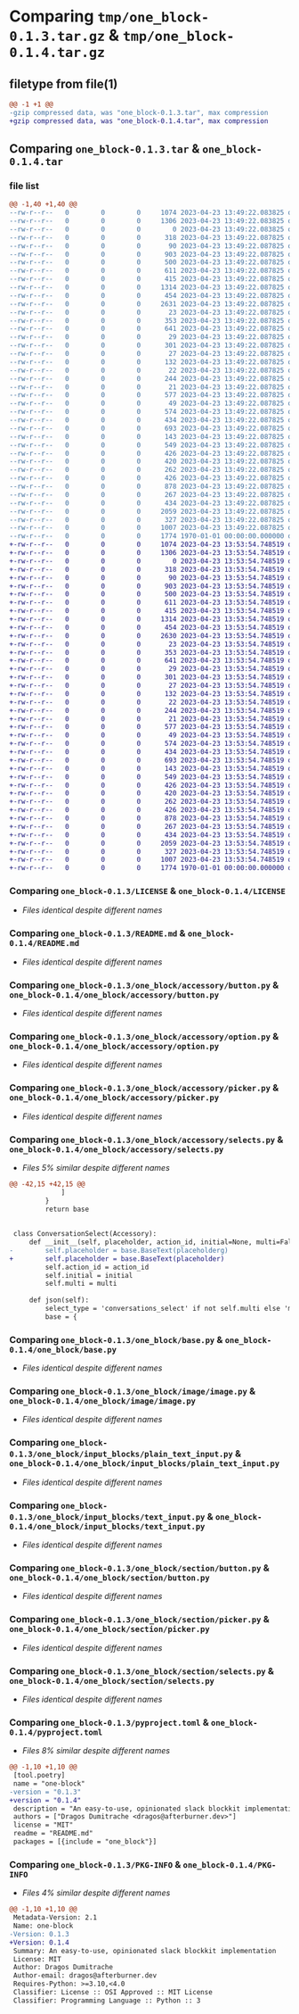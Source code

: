 # Comparing `tmp/one_block-0.1.3.tar.gz` & `tmp/one_block-0.1.4.tar.gz`

## filetype from file(1)

```diff
@@ -1 +1 @@
-gzip compressed data, was "one_block-0.1.3.tar", max compression
+gzip compressed data, was "one_block-0.1.4.tar", max compression
```

## Comparing `one_block-0.1.3.tar` & `one_block-0.1.4.tar`

### file list

```diff
@@ -1,40 +1,40 @@
--rw-r--r--   0        0        0     1074 2023-04-23 13:49:22.083825 one_block-0.1.3/LICENSE
--rw-r--r--   0        0        0     1306 2023-04-23 13:49:22.083825 one_block-0.1.3/README.md
--rw-r--r--   0        0        0        0 2023-04-23 13:49:22.083825 one_block-0.1.3/one_block/__init__.py
--rw-r--r--   0        0        0      318 2023-04-23 13:49:22.087825 one_block-0.1.3/one_block/accessory/__init__.py
--rw-r--r--   0        0        0       90 2023-04-23 13:49:22.087825 one_block-0.1.3/one_block/accessory/accessory.py
--rw-r--r--   0        0        0      903 2023-04-23 13:49:22.087825 one_block-0.1.3/one_block/accessory/button.py
--rw-r--r--   0        0        0      500 2023-04-23 13:49:22.087825 one_block-0.1.3/one_block/accessory/checkbox.py
--rw-r--r--   0        0        0      611 2023-04-23 13:49:22.087825 one_block-0.1.3/one_block/accessory/option.py
--rw-r--r--   0        0        0      415 2023-04-23 13:49:22.087825 one_block-0.1.3/one_block/accessory/overflow.py
--rw-r--r--   0        0        0     1314 2023-04-23 13:49:22.087825 one_block-0.1.3/one_block/accessory/picker.py
--rw-r--r--   0        0        0      454 2023-04-23 13:49:22.087825 one_block-0.1.3/one_block/accessory/radio.py
--rw-r--r--   0        0        0     2631 2023-04-23 13:49:22.087825 one_block-0.1.3/one_block/accessory/selects.py
--rw-r--r--   0        0        0       23 2023-04-23 13:49:22.087825 one_block-0.1.3/one_block/actions/__init__.py
--rw-r--r--   0        0        0      353 2023-04-23 13:49:22.087825 one_block-0.1.3/one_block/actions/actions.py
--rw-r--r--   0        0        0      641 2023-04-23 13:49:22.087825 one_block-0.1.3/one_block/base.py
--rw-r--r--   0        0        0       29 2023-04-23 13:49:22.087825 one_block-0.1.3/one_block/context/__init__.py
--rw-r--r--   0        0        0      301 2023-04-23 13:49:22.087825 one_block-0.1.3/one_block/context/context.py
--rw-r--r--   0        0        0       27 2023-04-23 13:49:22.087825 one_block-0.1.3/one_block/divider/__init__.py
--rw-r--r--   0        0        0      132 2023-04-23 13:49:22.087825 one_block-0.1.3/one_block/divider/plain.py
--rw-r--r--   0        0        0       22 2023-04-23 13:49:22.087825 one_block-0.1.3/one_block/header/__init__.py
--rw-r--r--   0        0        0      244 2023-04-23 13:49:22.087825 one_block-0.1.3/one_block/header/header.py
--rw-r--r--   0        0        0       21 2023-04-23 13:49:22.087825 one_block-0.1.3/one_block/image/__init__.py
--rw-r--r--   0        0        0      577 2023-04-23 13:49:22.087825 one_block-0.1.3/one_block/image/image.py
--rw-r--r--   0        0        0       49 2023-04-23 13:49:22.087825 one_block-0.1.3/one_block/input_blocks/__init__.py
--rw-r--r--   0        0        0      574 2023-04-23 13:49:22.087825 one_block-0.1.3/one_block/input_blocks/plain_text_input.py
--rw-r--r--   0        0        0      434 2023-04-23 13:49:22.087825 one_block-0.1.3/one_block/input_blocks/selects.py
--rw-r--r--   0        0        0      693 2023-04-23 13:49:22.087825 one_block-0.1.3/one_block/input_blocks/text_input.py
--rw-r--r--   0        0        0      143 2023-04-23 13:49:22.087825 one_block-0.1.3/one_block/section/__init__.py
--rw-r--r--   0        0        0      549 2023-04-23 13:49:22.087825 one_block-0.1.3/one_block/section/button.py
--rw-r--r--   0        0        0      426 2023-04-23 13:49:22.087825 one_block-0.1.3/one_block/section/checkbox.py
--rw-r--r--   0        0        0      420 2023-04-23 13:49:22.087825 one_block-0.1.3/one_block/section/image.py
--rw-r--r--   0        0        0      262 2023-04-23 13:49:22.087825 one_block-0.1.3/one_block/section/markdown.py
--rw-r--r--   0        0        0      426 2023-04-23 13:49:22.087825 one_block-0.1.3/one_block/section/overflow.py
--rw-r--r--   0        0        0      878 2023-04-23 13:49:22.087825 one_block-0.1.3/one_block/section/picker.py
--rw-r--r--   0        0        0      267 2023-04-23 13:49:22.087825 one_block-0.1.3/one_block/section/plain_text.py
--rw-r--r--   0        0        0      434 2023-04-23 13:49:22.087825 one_block-0.1.3/one_block/section/radio_buttons.py
--rw-r--r--   0        0        0     2059 2023-04-23 13:49:22.087825 one_block-0.1.3/one_block/section/selects.py
--rw-r--r--   0        0        0      327 2023-04-23 13:49:22.087825 one_block-0.1.3/one_block/section/text_fields.py
--rw-r--r--   0        0        0     1007 2023-04-23 13:49:22.087825 one_block-0.1.3/pyproject.toml
--rw-r--r--   0        0        0     1774 1970-01-01 00:00:00.000000 one_block-0.1.3/PKG-INFO
+-rw-r--r--   0        0        0     1074 2023-04-23 13:53:54.748519 one_block-0.1.4/LICENSE
+-rw-r--r--   0        0        0     1306 2023-04-23 13:53:54.748519 one_block-0.1.4/README.md
+-rw-r--r--   0        0        0        0 2023-04-23 13:53:54.748519 one_block-0.1.4/one_block/__init__.py
+-rw-r--r--   0        0        0      318 2023-04-23 13:53:54.748519 one_block-0.1.4/one_block/accessory/__init__.py
+-rw-r--r--   0        0        0       90 2023-04-23 13:53:54.748519 one_block-0.1.4/one_block/accessory/accessory.py
+-rw-r--r--   0        0        0      903 2023-04-23 13:53:54.748519 one_block-0.1.4/one_block/accessory/button.py
+-rw-r--r--   0        0        0      500 2023-04-23 13:53:54.748519 one_block-0.1.4/one_block/accessory/checkbox.py
+-rw-r--r--   0        0        0      611 2023-04-23 13:53:54.748519 one_block-0.1.4/one_block/accessory/option.py
+-rw-r--r--   0        0        0      415 2023-04-23 13:53:54.748519 one_block-0.1.4/one_block/accessory/overflow.py
+-rw-r--r--   0        0        0     1314 2023-04-23 13:53:54.748519 one_block-0.1.4/one_block/accessory/picker.py
+-rw-r--r--   0        0        0      454 2023-04-23 13:53:54.748519 one_block-0.1.4/one_block/accessory/radio.py
+-rw-r--r--   0        0        0     2630 2023-04-23 13:53:54.748519 one_block-0.1.4/one_block/accessory/selects.py
+-rw-r--r--   0        0        0       23 2023-04-23 13:53:54.748519 one_block-0.1.4/one_block/actions/__init__.py
+-rw-r--r--   0        0        0      353 2023-04-23 13:53:54.748519 one_block-0.1.4/one_block/actions/actions.py
+-rw-r--r--   0        0        0      641 2023-04-23 13:53:54.748519 one_block-0.1.4/one_block/base.py
+-rw-r--r--   0        0        0       29 2023-04-23 13:53:54.748519 one_block-0.1.4/one_block/context/__init__.py
+-rw-r--r--   0        0        0      301 2023-04-23 13:53:54.748519 one_block-0.1.4/one_block/context/context.py
+-rw-r--r--   0        0        0       27 2023-04-23 13:53:54.748519 one_block-0.1.4/one_block/divider/__init__.py
+-rw-r--r--   0        0        0      132 2023-04-23 13:53:54.748519 one_block-0.1.4/one_block/divider/plain.py
+-rw-r--r--   0        0        0       22 2023-04-23 13:53:54.748519 one_block-0.1.4/one_block/header/__init__.py
+-rw-r--r--   0        0        0      244 2023-04-23 13:53:54.748519 one_block-0.1.4/one_block/header/header.py
+-rw-r--r--   0        0        0       21 2023-04-23 13:53:54.748519 one_block-0.1.4/one_block/image/__init__.py
+-rw-r--r--   0        0        0      577 2023-04-23 13:53:54.748519 one_block-0.1.4/one_block/image/image.py
+-rw-r--r--   0        0        0       49 2023-04-23 13:53:54.748519 one_block-0.1.4/one_block/input_blocks/__init__.py
+-rw-r--r--   0        0        0      574 2023-04-23 13:53:54.748519 one_block-0.1.4/one_block/input_blocks/plain_text_input.py
+-rw-r--r--   0        0        0      434 2023-04-23 13:53:54.748519 one_block-0.1.4/one_block/input_blocks/selects.py
+-rw-r--r--   0        0        0      693 2023-04-23 13:53:54.748519 one_block-0.1.4/one_block/input_blocks/text_input.py
+-rw-r--r--   0        0        0      143 2023-04-23 13:53:54.748519 one_block-0.1.4/one_block/section/__init__.py
+-rw-r--r--   0        0        0      549 2023-04-23 13:53:54.748519 one_block-0.1.4/one_block/section/button.py
+-rw-r--r--   0        0        0      426 2023-04-23 13:53:54.748519 one_block-0.1.4/one_block/section/checkbox.py
+-rw-r--r--   0        0        0      420 2023-04-23 13:53:54.748519 one_block-0.1.4/one_block/section/image.py
+-rw-r--r--   0        0        0      262 2023-04-23 13:53:54.748519 one_block-0.1.4/one_block/section/markdown.py
+-rw-r--r--   0        0        0      426 2023-04-23 13:53:54.748519 one_block-0.1.4/one_block/section/overflow.py
+-rw-r--r--   0        0        0      878 2023-04-23 13:53:54.748519 one_block-0.1.4/one_block/section/picker.py
+-rw-r--r--   0        0        0      267 2023-04-23 13:53:54.748519 one_block-0.1.4/one_block/section/plain_text.py
+-rw-r--r--   0        0        0      434 2023-04-23 13:53:54.748519 one_block-0.1.4/one_block/section/radio_buttons.py
+-rw-r--r--   0        0        0     2059 2023-04-23 13:53:54.748519 one_block-0.1.4/one_block/section/selects.py
+-rw-r--r--   0        0        0      327 2023-04-23 13:53:54.748519 one_block-0.1.4/one_block/section/text_fields.py
+-rw-r--r--   0        0        0     1007 2023-04-23 13:53:54.748519 one_block-0.1.4/pyproject.toml
+-rw-r--r--   0        0        0     1774 1970-01-01 00:00:00.000000 one_block-0.1.4/PKG-INFO
```

### Comparing `one_block-0.1.3/LICENSE` & `one_block-0.1.4/LICENSE`

 * *Files identical despite different names*

### Comparing `one_block-0.1.3/README.md` & `one_block-0.1.4/README.md`

 * *Files identical despite different names*

### Comparing `one_block-0.1.3/one_block/accessory/button.py` & `one_block-0.1.4/one_block/accessory/button.py`

 * *Files identical despite different names*

### Comparing `one_block-0.1.3/one_block/accessory/option.py` & `one_block-0.1.4/one_block/accessory/option.py`

 * *Files identical despite different names*

### Comparing `one_block-0.1.3/one_block/accessory/picker.py` & `one_block-0.1.4/one_block/accessory/picker.py`

 * *Files identical despite different names*

### Comparing `one_block-0.1.3/one_block/accessory/selects.py` & `one_block-0.1.4/one_block/accessory/selects.py`

 * *Files 5% similar despite different names*

```diff
@@ -42,15 +42,15 @@
             ]
         }
         return base
 
 
 class ConversationSelect(Accessory):
     def __init__(self, placeholder, action_id, initial=None, multi=False):
-        self.placeholder = base.BaseText(placeholderg)
+        self.placeholder = base.BaseText(placeholder)
         self.action_id = action_id
         self.initial = initial
         self.multi = multi
 
     def json(self):
         select_type = 'conversations_select' if not self.multi else 'multi_conversations_select'
         base = {
```

### Comparing `one_block-0.1.3/one_block/base.py` & `one_block-0.1.4/one_block/base.py`

 * *Files identical despite different names*

### Comparing `one_block-0.1.3/one_block/image/image.py` & `one_block-0.1.4/one_block/image/image.py`

 * *Files identical despite different names*

### Comparing `one_block-0.1.3/one_block/input_blocks/plain_text_input.py` & `one_block-0.1.4/one_block/input_blocks/plain_text_input.py`

 * *Files identical despite different names*

### Comparing `one_block-0.1.3/one_block/input_blocks/text_input.py` & `one_block-0.1.4/one_block/input_blocks/text_input.py`

 * *Files identical despite different names*

### Comparing `one_block-0.1.3/one_block/section/button.py` & `one_block-0.1.4/one_block/section/button.py`

 * *Files identical despite different names*

### Comparing `one_block-0.1.3/one_block/section/picker.py` & `one_block-0.1.4/one_block/section/picker.py`

 * *Files identical despite different names*

### Comparing `one_block-0.1.3/one_block/section/selects.py` & `one_block-0.1.4/one_block/section/selects.py`

 * *Files identical despite different names*

### Comparing `one_block-0.1.3/pyproject.toml` & `one_block-0.1.4/pyproject.toml`

 * *Files 8% similar despite different names*

```diff
@@ -1,10 +1,10 @@
 [tool.poetry]
 name = "one-block"
-version = "0.1.3"
+version = "0.1.4"
 description = "An easy-to-use, opinionated slack blockkit implementation"
 authors = ["Dragos Dumitrache <dragos@afterburner.dev>"]
 license = "MIT"
 readme = "README.md"
 packages = [{include = "one_block"}]
```

### Comparing `one_block-0.1.3/PKG-INFO` & `one_block-0.1.4/PKG-INFO`

 * *Files 4% similar despite different names*

```diff
@@ -1,10 +1,10 @@
 Metadata-Version: 2.1
 Name: one-block
-Version: 0.1.3
+Version: 0.1.4
 Summary: An easy-to-use, opinionated slack blockkit implementation
 License: MIT
 Author: Dragos Dumitrache
 Author-email: dragos@afterburner.dev
 Requires-Python: >=3.10,<4.0
 Classifier: License :: OSI Approved :: MIT License
 Classifier: Programming Language :: Python :: 3
```

